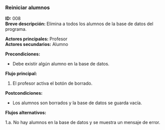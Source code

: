 ### **Reiniciar alumnos**

**ID:** 008 <br>
**Breve descripción:** Elimina a todos los alumnos de la base de datos del programa.

**Actores principales:** Profesor <br>
**Actores secundarios:** Alumno

**Precondiciones:**

+ Debe existir algún alumno en la base de datos.

**Flujo principal:**

1. El profesor activa el botón de borrado.

**Postcondiciones:**

+ Los alumnos son borrados y la base de datos se guarda vacía.

**Flujos alternativos:**

1.a. No hay alumnos en la base de datos y se muestra un mensaje de error.

